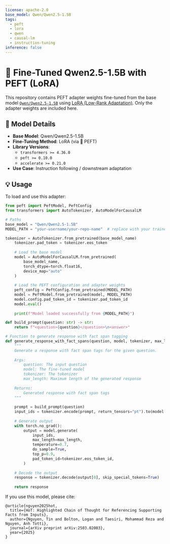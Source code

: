 ```yaml
---
license: apache-2.0
base_model: Qwen/Qwen2.5-1.5B
tags:
  - peft
  - lora
  - qwen
  - causal-lm
  - instruction-tuning
inference: false
---
```


# 🔮 Fine-Tuned Qwen2.5-1.5B with PEFT (LoRA)

This repository contains PEFT adapter weights fine-tuned from the base model [`Qwen/Qwen2.5-1.5B`](https://huggingface.co/Qwen/Qwen2.5-1.5B) using [LoRA (Low-Rank Adaptation)](https://github.com/huggingface/peft). Only the adapter weights are included here.

## 🧾 Model Details

- **Base Model**: Qwen/Qwen2.5-1.5B
- **Fine-Tuning Method**: LoRA (via 🤗 PEFT)
- **Library Versions**:
  - `transformers >= 4.36.0`
  - `peft >= 0.10.0`
  - `accelerate >= 0.21.0`
- **Use Case**: Instruction following / downstream adaptation

## 💡 Usage

To load and use this adapter:

```python
from peft import PeftModel, PeftConfig
from transformers import AutoTokenizer, AutoModelForCausalLM

# Paths
base_model = "Qwen/Qwen2.5-1.5B"
MODEL_PATH = "your-username/your-repo-name"  # replace with your trained model path

tokenizer = AutoTokenizer.from_pretrained(base_model_name)
    tokenizer.pad_token = tokenizer.eos_token
    
    # Load the base model
    model = AutoModelForCausalLM.from_pretrained(
        base_model_name,
        torch_dtype=torch.float16,
        device_map="auto"
    )
    
    # Load the PEFT configuration and adapter weights
    peft_config = PeftConfig.from_pretrained(MODEL_PATH)
    model = PeftModel.from_pretrained(model, MODEL_PATH)
    model.config.pad_token_id = tokenizer.pad_token_id
    model.eval()
    
    print(f"Model loaded successfully from {MODEL_PATH}")

def build_prompt(question: str) -> str:
    return f"<question>{question}</question>\n<answer>"

# Function to generate response with fact span tagging
def generate_response_with_fact_spans(question, model, tokenizer, max_length=512):
    """
    Generate a response with fact span tags for the given question.
    
    Args:
        question: The input question
        model: The fine-tuned model
        tokenizer: The tokenizer
        max_length: Maximum length of the generated response
        
    Returns:
        Generated response with fact span tags
    """
    
    prompt = build_prompt(question)
    input_ids = tokenizer.encode(prompt, return_tensors="pt").to(model.device)
    
    # Generate output
    with torch.no_grad():
        output = model.generate(
            input_ids,
            max_length=max_length,
            temperature=0.7,
            do_sample=True,
            top_p=0.9,
            pad_token_id=tokenizer.eos_token_id,
        )
    
    # Decode the output
    response = tokenizer.decode(output[0], skip_special_tokens=True)
        
    return response
```

If you use this model, please cite:
```
@article{nguyen2025hot,
  title={HoT: Highlighted Chain of Thought for Referencing Supporting Facts from Inputs},
  author={Nguyen, Tin and Bolton, Logan and Taesiri, Mohammad Reza and Nguyen, Anh Totti},
  journal={arXiv preprint arXiv:2503.02003},
  year={2025}
}
```
